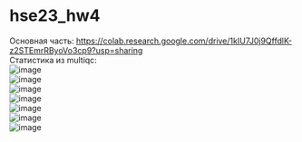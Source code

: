 # hse23_hw4  
Основная часть: https://colab.research.google.com/drive/1kIU7J0j9QffdlK-z2STEmrRByoVo3cp9?usp=sharing  
Статистика из multiqc:  
![image](https://github.com/admukhortikova/hse23_hw4/assets/146677685/0960b005-1398-4881-944b-d04f4ae8deb2)  
![image](https://github.com/admukhortikova/hse23_hw4/assets/146677685/a169eea4-5ed7-4342-aae6-06c4ee4fae85)  
![image](https://github.com/admukhortikova/hse23_hw4/assets/146677685/daebe221-9eac-428e-bde9-0235bd32e21f)  
![image](https://github.com/admukhortikova/hse23_hw4/assets/146677685/ec112822-9b3a-4a1c-a48b-d0eb30cd54a3)  
![image](https://github.com/admukhortikova/hse23_hw4/assets/146677685/9e03b5ca-2c76-4b0d-bec8-d8ad06a3fdaf)  
![image](https://github.com/admukhortikova/hse23_hw4/assets/146677685/3a4b1e2b-31b5-44c1-8142-cc4df0aa31cb)  
![image](https://github.com/admukhortikova/hse23_hw4/assets/146677685/185beaa5-5f47-4e9b-b516-dedf02b4f960)









